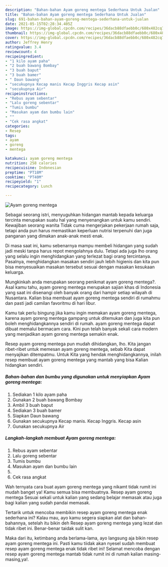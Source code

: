 ```yaml
---
description: "Bahan-bahan Ayam goreng mentega Sederhana Untuk Jualan"
title: "Bahan-bahan Ayam goreng mentega Sederhana Untuk Jualan"
slug: 691-bahan-bahan-ayam-goreng-mentega-sederhana-untuk-jualan
date: 2021-05-15T02:28:34.405Z
image: https://img-global.cpcdn.com/recipes/36dacb88dfaebb0c/680x482cq70/ayam-goreng-mentega-foto-resep-utama.jpg
thumbnail: https://img-global.cpcdn.com/recipes/36dacb88dfaebb0c/680x482cq70/ayam-goreng-mentega-foto-resep-utama.jpg
cover: https://img-global.cpcdn.com/recipes/36dacb88dfaebb0c/680x482cq70/ayam-goreng-mentega-foto-resep-utama.jpg
author: Jeffrey Henry
ratingvalue: 3.4
reviewcount: 4
recipeingredient:
- "1 kilo ayam paha"
- "2 buah bawang Bombay"
- "3 buah baput"
- "3 buah bamer"
- " Daun bawang"
- "secukupnya Kecap manis Kecap Inggris Kecap asin"
- "secukupnya Air"
recipeinstructions:
- "Rebus ayam sebentar"
- "Lalu goreng sebentar"
- "Tumis bumbu"
- "Masukan ayam dan bumbu lain"
- ""
- "Cek rasa angkat"
categories:
- Resep
tags:
- ayam
- goreng
- mentega

katakunci: ayam goreng mentega 
nutrition: 258 calories
recipecuisine: Indonesian
preptime: "PT18M"
cooktime: "PT40M"
recipeyield: "1"
recipecategory: Lunch

---
```



![Ayam goreng mentega](https://img-global.cpcdn.com/recipes/36dacb88dfaebb0c/680x482cq70/ayam-goreng-mentega-foto-resep-utama.jpg)

Sebagai seorang istri, menyuguhkan hidangan mantab kepada keluarga tercinta merupakan suatu hal yang menyenangkan untuk kamu sendiri. Kewajiban seorang  wanita Tidak cuma mengerjakan pekerjaan rumah saja, tetapi anda pun harus memastikan keperluan nutrisi terpenuhi dan juga panganan yang dimakan anak-anak mesti enak.

Di masa  saat ini, kamu sebenarnya mampu membeli hidangan yang sudah jadi meski tanpa harus repot mengolahnya dulu. Tetapi ada juga lho orang yang selalu ingin menghidangkan yang terlezat bagi orang tercintanya. Pasalnya, menghidangkan masakan sendiri jauh lebih higienis dan kita pun bisa menyesuaikan masakan tersebut sesuai dengan masakan kesukaan keluarga. 



Mungkinkah anda merupakan seorang penikmat ayam goreng mentega?. Asal kamu tahu, ayam goreng mentega merupakan sajian khas di Indonesia yang saat ini disenangi oleh banyak orang dari hampir setiap wilayah di Nusantara. Kalian bisa membuat ayam goreng mentega sendiri di rumahmu dan pasti jadi camilan favoritmu di hari libur.

Kamu tak perlu bingung jika kamu ingin memakan ayam goreng mentega, karena ayam goreng mentega gampang untuk ditemukan dan juga kita pun boleh menghidangkannya sendiri di rumah. ayam goreng mentega dapat dibuat memalui bermacam cara. Kini pun telah banyak sekali cara modern yang menjadikan ayam goreng mentega semakin enak.

Resep ayam goreng mentega pun mudah dihidangkan, lho. Kita jangan ribet-ribet untuk memesan ayam goreng mentega, sebab Kita dapat menyajikan ditempatmu. Untuk Kita yang hendak menghidangkannya, inilah resep membuat ayam goreng mentega yang mantab yang bisa Kalian hidangkan sendiri.

<!--inarticleads1-->

##### Bahan-bahan dan bumbu yang digunakan untuk menyiapkan Ayam goreng mentega:

1. Sediakan 1 kilo ayam paha
1. Gunakan 2 buah bawang Bombay
1. Ambil 3 buah baput
1. Sediakan 3 buah bamer
1. Siapkan  Daun bawang
1. Gunakan secukupnya Kecap manis. Kecap Inggris. Kecap asin
1. Gunakan secukupnya Air




<!--inarticleads2-->

##### Langkah-langkah membuat Ayam goreng mentega:

1. Rebus ayam sebentar
1. Lalu goreng sebentar
1. Tumis bumbu
1. Masukan ayam dan bumbu lain
1. 
1. Cek rasa angkat




Wah ternyata cara buat ayam goreng mentega yang nikamt tidak rumit ini mudah banget ya! Kamu semua bisa membuatnya. Resep ayam goreng mentega Sesuai sekali untuk kalian yang sedang belajar memasak atau juga bagi kalian yang sudah pandai memasak.

Tertarik untuk mencoba membikin resep ayam goreng mentega enak sederhana ini? Kalau mau, ayo kamu segera siapkan alat dan bahan-bahannya, setelah itu bikin deh Resep ayam goreng mentega yang lezat dan tidak ribet ini. Benar-benar taidak sulit kan. 

Maka dari itu, ketimbang anda berlama-lama, ayo langsung aja bikin resep ayam goreng mentega ini. Pasti kamu tiidak akan nyesel sudah membuat resep ayam goreng mentega enak tidak ribet ini! Selamat mencoba dengan resep ayam goreng mentega mantab tidak rumit ini di rumah kalian masing-masing,ya!.

